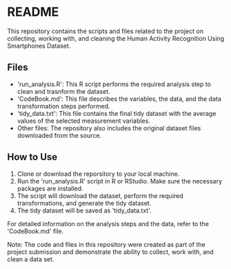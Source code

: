 # README
This repository contains the scripts and files related to the project on collecting, working with, and cleaning the Human Activity Recognition Using Smartphones Dataset.

## Files
- 'run_analysis.R': This R script performs the required analysis step to clean and trasnform the dataset.
- 'CodeBook.md': This file describes the variables, the data, and the data transformation steps performed.
- 'tidy_data.txt': This file contains the final tidy dataset with the average values of the selected measurement variables.
- Other files: The repository also includes the original dataset files downloaded from the source.

## How to Use
1. Clone or download the reporsitory to your local machine.
2. Run the 'run_analysis.R' script in R or RStudio. Make sure the necessary packages are installed.
3. The script will download the dataset, perform the required transformations, and generate the tidy dataset.
4. The tidy dataset will be saved as 'tidy_data.txt'.

For detailed information on the analysis steps and the data, refer to the 'CodeBook.md' file.

Note: The code and files in this repository were created as part of the project submission and demonstrate the ability to collect, work with, and clean a data set.
